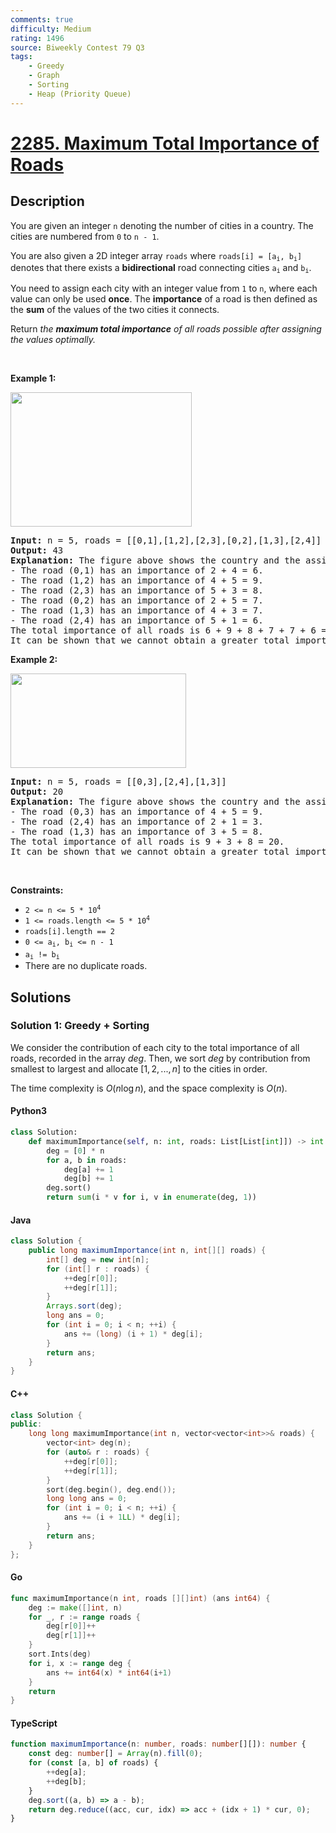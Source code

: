 ```yaml
---
comments: true
difficulty: Medium
rating: 1496
source: Biweekly Contest 79 Q3
tags:
    - Greedy
    - Graph
    - Sorting
    - Heap (Priority Queue)
---
```


<!-- problem:start -->

# [2285. Maximum Total Importance of Roads](https://leetcode.com/problems/maximum-total-importance-of-roads)

## Description

<!-- description:start -->

<p>You are given an integer <code>n</code> denoting the number of cities in a country. The cities are numbered from <code>0</code> to <code>n - 1</code>.</p>

<p>You are also given a 2D integer array <code>roads</code> where <code>roads[i] = [a<sub>i</sub>, b<sub>i</sub>]</code> denotes that there exists a <strong>bidirectional</strong> road connecting cities <code>a<sub>i</sub></code> and <code>b<sub>i</sub></code>.</p>

<p>You need to assign each city with an integer value from <code>1</code> to <code>n</code>, where each value can only be used <strong>once</strong>. The <strong>importance</strong> of a road is then defined as the <strong>sum</strong> of the values of the two cities it connects.</p>

<p>Return <em>the <strong>maximum total importance</strong> of all roads possible after assigning the values optimally.</em></p>

<p>&nbsp;</p>
<p><strong class="example">Example 1:</strong></p>
<img alt="" src="https://fastly.jsdelivr.net/gh/doocs/leetcode@main/solution/2200-2299/2285.Maximum%20Total%20Importance%20of%20Roads/images/ex1drawio.png" style="width: 290px; height: 215px;" />
<pre>
<strong>Input:</strong> n = 5, roads = [[0,1],[1,2],[2,3],[0,2],[1,3],[2,4]]
<strong>Output:</strong> 43
<strong>Explanation:</strong> The figure above shows the country and the assigned values of [2,4,5,3,1].
- The road (0,1) has an importance of 2 + 4 = 6.
- The road (1,2) has an importance of 4 + 5 = 9.
- The road (2,3) has an importance of 5 + 3 = 8.
- The road (0,2) has an importance of 2 + 5 = 7.
- The road (1,3) has an importance of 4 + 3 = 7.
- The road (2,4) has an importance of 5 + 1 = 6.
The total importance of all roads is 6 + 9 + 8 + 7 + 7 + 6 = 43.
It can be shown that we cannot obtain a greater total importance than 43.
</pre>

<p><strong class="example">Example 2:</strong></p>
<img alt="" src="https://fastly.jsdelivr.net/gh/doocs/leetcode@main/solution/2200-2299/2285.Maximum%20Total%20Importance%20of%20Roads/images/ex2drawio.png" style="width: 281px; height: 151px;" />
<pre>
<strong>Input:</strong> n = 5, roads = [[0,3],[2,4],[1,3]]
<strong>Output:</strong> 20
<strong>Explanation:</strong> The figure above shows the country and the assigned values of [4,3,2,5,1].
- The road (0,3) has an importance of 4 + 5 = 9.
- The road (2,4) has an importance of 2 + 1 = 3.
- The road (1,3) has an importance of 3 + 5 = 8.
The total importance of all roads is 9 + 3 + 8 = 20.
It can be shown that we cannot obtain a greater total importance than 20.
</pre>

<p>&nbsp;</p>
<p><strong>Constraints:</strong></p>

<ul>
	<li><code>2 &lt;= n &lt;= 5 * 10<sup>4</sup></code></li>
	<li><code>1 &lt;= roads.length &lt;= 5 * 10<sup>4</sup></code></li>
	<li><code>roads[i].length == 2</code></li>
	<li><code>0 &lt;= a<sub>i</sub>, b<sub>i</sub> &lt;= n - 1</code></li>
	<li><code>a<sub>i</sub> != b<sub>i</sub></code></li>
	<li>There are no duplicate roads.</li>
</ul>

<!-- description:end -->

## Solutions

<!-- solution:start -->

### Solution 1: Greedy + Sorting

We consider the contribution of each city to the total importance of all roads, recorded in the array $\textit{deg}$. Then, we sort $\textit{deg}$ by contribution from smallest to largest and allocate $[1, 2, ..., n]$ to the cities in order.

The time complexity is $O(n \log n)$, and the space complexity is $O(n)$.

<!-- tabs:start -->

#### Python3

```python
class Solution:
    def maximumImportance(self, n: int, roads: List[List[int]]) -> int:
        deg = [0] * n
        for a, b in roads:
            deg[a] += 1
            deg[b] += 1
        deg.sort()
        return sum(i * v for i, v in enumerate(deg, 1))
```

#### Java

```java
class Solution {
    public long maximumImportance(int n, int[][] roads) {
        int[] deg = new int[n];
        for (int[] r : roads) {
            ++deg[r[0]];
            ++deg[r[1]];
        }
        Arrays.sort(deg);
        long ans = 0;
        for (int i = 0; i < n; ++i) {
            ans += (long) (i + 1) * deg[i];
        }
        return ans;
    }
}
```

#### C++

```cpp
class Solution {
public:
    long long maximumImportance(int n, vector<vector<int>>& roads) {
        vector<int> deg(n);
        for (auto& r : roads) {
            ++deg[r[0]];
            ++deg[r[1]];
        }
        sort(deg.begin(), deg.end());
        long long ans = 0;
        for (int i = 0; i < n; ++i) {
            ans += (i + 1LL) * deg[i];
        }
        return ans;
    }
};
```

#### Go

```go
func maximumImportance(n int, roads [][]int) (ans int64) {
	deg := make([]int, n)
	for _, r := range roads {
		deg[r[0]]++
		deg[r[1]]++
	}
	sort.Ints(deg)
	for i, x := range deg {
		ans += int64(x) * int64(i+1)
	}
	return
}
```

#### TypeScript

```ts
function maximumImportance(n: number, roads: number[][]): number {
    const deg: number[] = Array(n).fill(0);
    for (const [a, b] of roads) {
        ++deg[a];
        ++deg[b];
    }
    deg.sort((a, b) => a - b);
    return deg.reduce((acc, cur, idx) => acc + (idx + 1) * cur, 0);
}
```

<!-- tabs:end -->

<!-- solution:end -->

<!-- problem:end -->
